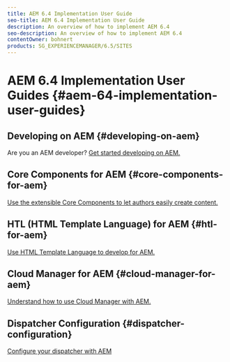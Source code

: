 ```yaml
---
title: AEM 6.4 Implementation User Guide
seo-title: AEM 6.4 Implementation User Guide
description: An overview of how to implement AEM 6.4
seo-description: An overview of how to implement AEM 6.4
contentOwner: bohnert
products: SG_EXPERIENCEMANAGER/6.5/SITES
---
```


# AEM 6.4 Implementation User Guides {#aem-64-implementation-user-guides}

## Developing on AEM {#developing-on-aem}

Are you an AEM developer? [Get started developing on AEM.](/help/sites-developing/home.md)

## Core Components for AEM {#core-components-for-aem}

[Use the extensible Core Components to let authors easily create content.](https://docs.adobe.com/content/help/en/experience-manager-core-components/using/introduction.html)

## HTL (HTML Template Language) for AEM {#htl-for-aem}

[Use HTML Template Language to develop for AEM.](https://docs.adobe.com/content/help/en/experience-manager-htl/using/overview.html)

## Cloud Manager for AEM {#cloud-manager-for-aem}

[Understand how to use Cloud Manager with AEM.](https://docs.adobe.com/content/help/en/experience-manager-cloud-manager/using/introduction-to-cloud-manager.html)

## Dispatcher Configuration {#dispatcher-configuration}

[Configure your dispatcher with AEM](https://docs.adobe.com/content/help/en/experience-manager-dispatcher/using/dispatcher.html)
